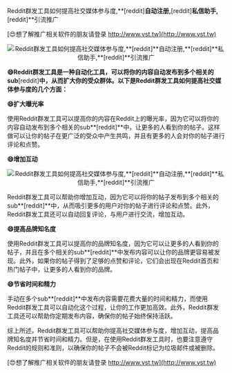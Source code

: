 Reddit群发工具如何提高社交媒体参与度,**[reddit]**自动注册,**[reddit]**私信助手,**[reddit]**引流推广

[😍想了解推广相关软件的朋友请登录 http://www.vst.tw](http://www.vst.tw)

 <center><img src="https://vst.tw/MP4/tuiguang/png/5.png" alt="Reddit群发工具如何提高社交媒体参与度,**[reddit]**自动注册,**[reddit]**私信助手,**[reddit]**引流推广"></center>

**😄Reddit群发工具是一种自动化工具，可以将你的内容自动发布到多个相关的sub**[reddit]**中，从而扩大你的受众群体。以下是Reddit群发工具如何提高社交媒体参与度的几个方面：**

**😄扩大曝光率**

使用Reddit群发工具可以提高你的内容在Reddit上的曝光率，因为它可以将你的内容自动发布到多个相关的sub**[reddit]**中，让更多的人看到你的帖子。这样做可以让你的帖子在更广泛的受众中产生共鸣，并且有更多的人会对你的帖子进行评论和点赞。

**😄增加互动**

 <center><img src="https://vst.tw/MP4/tuiguang/png/3.png" alt="Reddit群发工具如何提高社交媒体参与度,**[reddit]**自动注册,**[reddit]**私信助手,**[reddit]**引流推广"></center>

Reddit群发工具可以帮助你增加互动，因为它可以将你的帖子发布到多个相关的sub**[reddit]**中，从而吸引更多的用户对你的帖子进行评论和点赞。此外，Reddit群发工具还可以自动回复评论，与用户进行交流，增加互动。

**😄提高品牌知名度**

使用Reddit群发工具可以提高你的品牌知名度，因为它可以让更多的人看到你的帖子，并且在多个相关的sub**[reddit]**中发布内容可以让你的品牌更容易被发现。此外，如果你的帖子得到了足够的点赞和评论，它们会出现在Reddit首页和热门帖子中，让更多的人看到你的品牌。

**😄节省时间和精力**

手动在多个sub**[reddit]**中发布内容需要花费大量的时间和精力，而使用Reddit群发工具可以自动化这个过程，让你的工作更加高效。此外，Reddit群发工具还可以帮助你定期发布内容，确保你的帖子始终保持活跃。

综上所述，Reddit群发工具可以帮助你提高社交媒体参与度，增加互动，提高品牌知名度并节省时间和精力。但是，在使用Reddit群发工具时，也要注意遵守Reddit的规则和准则，以确保你的帖子不会被Reddit标记为垃圾邮件或被删除。

[😍想了解推广相关软件的朋友请登录 http://www.vst.tw](http://www.vst.tw)



